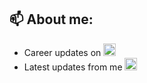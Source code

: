 ## 📫 About me:

- Career updates on  [<img src="https://user-images.githubusercontent.com/48757517/162433017-a9b9b6b4-e35c-40df-bbdf-8b5866094a1f.svg" height="20px">](https://www.linkedin.com/in/minju-kim-minju/)
- Latest updates from me  [<img src="https://user-images.githubusercontent.com/48757517/162433674-df96fcea-46c9-49cd-8b94-213e09aeb44c.svg" height="20px">](https://twitter.com/minju25kim)
